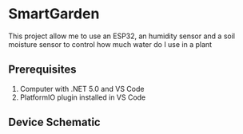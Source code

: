 # SmartGarden
This project allow me to use an ESP32, an humidity sensor and a soil moisture sensor to control how much water do I use in a plant

## Prerequisites 
1. Computer with .NET 5.0 and VS Code
2. PlatformIO plugin installed in VS Code

## Device Schematic

